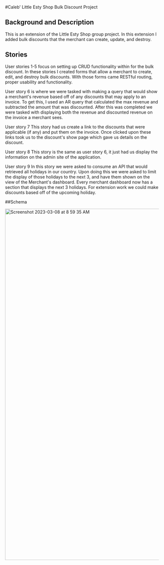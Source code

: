 #Caleb' Little Esty Shop Bulk Discount Project

## Background and Description

This is an extension of the Little Esty Shop group project. In this extension I added bulk discounts that the merchant can create, update, and destroy.

## Stories

User stories 1-5 focus on setting up CRUD functionality within for the bulk discount. In these stories I created forms that allow a merchant to create, edit, and destroy bulk discounts. With those forms came RESTful routing, proper usability and functionality.

User story 6 is where we were tasked with making a query that would show a merchant's revenue based off of any discounts that may apply to an invoice. To get this, I used an AR query that calculated the max revenue and subtracted the amount that was discounted. After this was completed we were tasked with displaying both the revenue and discounted revenue on the invoice a merchant sees.

User story 7 
This story had us create a link to the discounts that were applicable (if any) and put them on the invoice. Once clicked upon these links took us to the discount's show page which gave us details on the discount.

User story 8
This story is the same as user story 6, it just had us display the information on the admin site of the application. 

User story 9
In this story we were asked to consume an API that would retrieved all holidays in our country. Upon doing this we were asked to limit the display of those holidays to the next 3, and have them shown on the view of the Merchant's dashboard. Every merchant dashboard now has a section that displays the next 3 holidays. For extension work we could make discounts based off of the upcoming holiday.

##Schema

<img width="1152" alt="Screenshot 2023-03-08 at 8 59 35 AM" src="https://user-images.githubusercontent.com/104170346/223764268-514a4c6b-7a1e-440a-9a5a-d9d1961af4fd.png">
